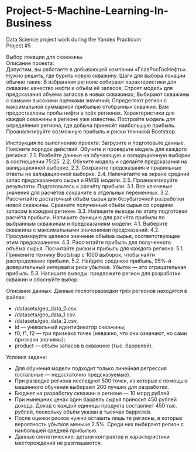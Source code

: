 # Project-5-Machine-Learning-In-Business  
Data Science project work during the Yandex Practicum  
Project #5

Выбор локации для скважины.  
Описание проекта:  
Допустим, вы работаете в добывающей компании «ГлавРосГосНефть». Нужно решить, где бурить новую скважину. 
Шаги для выбора локации обычно такие:
В избранном регионе собирают характеристики для скважин: качество нефти и объём её запасов;
Строят модель для предсказания объёма запасов в новых скважинах;
Выбирают скважины с самыми высокими оценками значений;
Определяют регион с максимальной суммарной прибылью отобранных скважин.
Вам предоставлены пробы нефти в трёх регионах. Характеристики для каждой скважины в регионе уже известны. Постройте модель для определения региона, где добыча принесёт наибольшую прибыль. Проанализируйте возможную прибыль и риски техникой Bootstrap.

Инструкция по выполнению проекта:
Загрузите и подготовьте данные. Поясните порядок действий.
Обучите и проверьте модель для каждого региона:
 2.1. Разбейте данные на обучающую и валидационную выборки в соотношении 75:25.
 2.2. Обучите модель и сделайте предсказания на валидационной выборке.
 2.3. Сохраните предсказания и правильные ответы на валидационной выборке.
 2.4. Напечатайте на экране средний запас предсказанного сырья и RMSE модели.
 2.5. Проанализируйте результаты.
Подготовьтесь к расчёту прибыли:
 3.1. Все ключевые значения для расчётов сохраните в отдельных переменных.
 3.2. Рассчитайте достаточный объём сырья для безубыточной разработки новой скважины. Сравните полученный объём сырья со средним запасом в каждом регионе. 
 3.3. Напишите выводы по этапу подготовки расчёта прибыли.
Напишите функцию для расчёта прибыли по выбранным скважинам и предсказаниям модели:
 4.1. Выберите скважины с максимальными значениями предсказаний. 
 4.2. Просуммируйте целевое значение объёма сырья, соответствующее этим предсказаниям.
 4.3. Рассчитайте прибыль для полученного объёма сырья.
Посчитайте риски и прибыль для каждого региона:
 5.1. Примените технику Bootstrap с 1000 выборок, чтобы найти распределение прибыли.
 5.2. Найдите среднюю прибыль, 95%-й доверительный интервал и риск убытков. Убыток — это отрицательная прибыль.
 5.3. Напишите выводы: предложите регион для разработки скважин и обоснуйте выбор.

Описание данных:
Данные геологоразведки трёх регионов находятся в файлах: 
- /datasets/geo_data_0.csv.
- /datasets/geo_data_1.csv.
- /datasets/geo_data_2.csv.
- id — уникальный идентификатор скважины;
- f0, f1, f2 — три признака точек (неважно, что они означают, но сами признаки значимы);
- product — объём запасов в скважине (тыс. баррелей).

Условия задачи:
- Для обучения модели подходит только линейная регрессия (остальные — недостаточно предсказуемые).
- При разведке региона исследуют 500 точек, из которых с помощью машинного обучения выбирают 200 лучших для разработки.
- Бюджет на разработку скважин в регионе — 10 млрд рублей.
- При нынешних ценах один баррель сырья приносит 450 рублей дохода. Доход с каждой единицы продукта составляет 450 тыс. рублей, поскольку объём указан в тысячах баррелей.
- После оценки рисков нужно оставить лишь те регионы, в которых вероятность убытков меньше 2.5%. Среди них выбирают регион с наибольшей средней прибылью.
- Данные синтетические: детали контрактов и характеристики месторождений не разглашаются.
